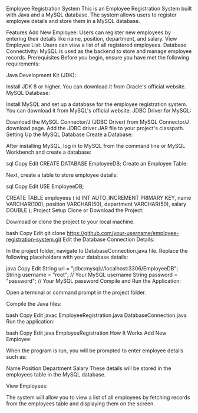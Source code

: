 Employee Registration System
This is an Employee Registration System built with Java and a MySQL database. The system allows users to register employee details and store them in a MySQL database.

Features
Add New Employee: Users can register new employees by entering their details like name, position, department, and salary.
View Employee List: Users can view a list of all registered employees.
Database Connectivity: MySQL is used as the backend to store and manage employee records.
Prerequisites
Before you begin, ensure you have met the following requirements:

Java Development Kit (JDK):

Install JDK 8 or higher. You can download it from Oracle's official website.
MySQL Database:

Install MySQL and set up a database for the employee registration system. You can download it from MySQL's official website.
JDBC Driver for MySQL:

Download the MySQL Connector/J (JDBC Driver) from MySQL Connector/J download page.
Add the JDBC driver JAR file to your project's classpath.
Setting Up the MySQL Database
Create a Database:

After installing MySQL, log in to MySQL from the command line or MySQL Workbench and create a database:

sql
Copy
Edit
CREATE DATABASE EmployeeDB;
Create an Employee Table:

Next, create a table to store employee details:

sql
Copy
Edit
USE EmployeeDB;

CREATE TABLE employees (
    id INT AUTO_INCREMENT PRIMARY KEY,
    name VARCHAR(100),
    position VARCHAR(50),
    department VARCHAR(50),
    salary DOUBLE
);
Project Setup
Clone or Download the Project:

Download or clone the project to your local machine.

bash
Copy
Edit
git clone https://github.com/your-username/employee-registration-system.git
Edit the Database Connection Details:

In the project folder, navigate to DatabaseConnection.java file. Replace the following placeholders with your database details:

java
Copy
Edit
String url = "jdbc:mysql://localhost:3306/EmployeeDB";
String username = "root"; // Your MySQL username
String password = "password"; // Your MySQL password
Compile and Run the Application:

Open a terminal or command prompt in the project folder.

Compile the Java files:

bash
Copy
Edit
javac EmployeeRegistration.java DatabaseConnection.java
Run the application:

bash
Copy
Edit
java EmployeeRegistration
How It Works
Add New Employee:

When the program is run, you will be prompted to enter employee details such as:

Name
Position
Department
Salary
These details will be stored in the employees table in the MySQL database.

View Employees:

The system will allow you to view a list of all employees by fetching records from the employees table and displaying them on the screen.
